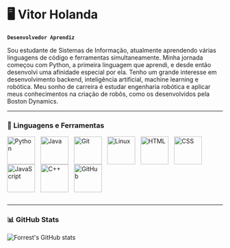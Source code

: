 <link rel="stylesheet" type='text/css' href="https://cdn.jsdelivr.net/gh/devicons/devicon@latest/devicon.min.css" />
          
# 🖥️ Vitor Holanda

**`Desenvolvedor Aprendiz`**

Sou estudante de Sistemas de Informação, atualmente aprendendo várias linguagens de código e ferramentas simultaneamente. Minha jornada começou com Python, a primeira linguagem que aprendi, e desde então desenvolvi uma afinidade especial por ela. Tenho um grande interesse em desenvolvimento backend, inteligência artificial, machine learning e robótica. Meu sonho de carreira é estudar engenharia robótica e aplicar meus conhecimentos na criação de robôs, como os desenvolvidos pela Boston Dynamics.

---

### 🧰 Linguagens e Ferramentas

<img align="left" alt="Python" width="65px" style="padding-right:10px;" src="https://cdn.jsdelivr.net/gh/devicons/devicon@latest/icons/python/python-original-wordmark.svg" />
<img align="left" alt="Java" width="65px" style="padding-right:10px;" src="https://cdn.jsdelivr.net/gh/devicons/devicon@latest/icons/java/java-original-wordmark.svg"/>
<img align="left" alt="Git" width="65px" style="padding-right:10px;" src="https://cdn.jsdelivr.net/gh/devicons/devicon/icons/git/git-original-wordmark.svg" />
<img align="left" alt="Linux" width="65px" style="padding-right:10px;" src="https://cdn.jsdelivr.net/gh/devicons/devicon/icons/linux/linux-original.svg" />
<img align="left" alt="HTML" width="65px" style="padding-right:10px;" src="https://cdn.jsdelivr.net/gh/devicons/devicon/icons/html5/html5-original-wordmark.svg" />
<img align="left" alt="CSS" width="65px" style="padding-right:10px;" src="https://cdn.jsdelivr.net/gh/devicons/devicon/icons/css3/css3-original-wordmark.svg" />
<img align="left" alt="JavaScript" width="65px" style="padding-right:10px;" src="https://cdn.jsdelivr.net/gh/devicons/devicon/icons/javascript/javascript-plain.svg" />
<img align="left" alt="C++" width="65px" style="padding-right:10px;" src="https://cdn.jsdelivr.net/gh/devicons/devicon/icons/cplusplus/cplusplus-original.svg" />
<img align="left" alt="GitHub" width="65px" style="padding-right:10px;" src="https://cdn.jsdelivr.net/gh/devicons/devicon/icons/github/github-original-wordmark.svg" />
<i class="devicon-github-original-wordmark" style="font-size: 92px; padding-right: 10px; color: white;"></i>
<br><br><br>

---

### 📊 GitHub Stats

![Forrest's GitHub stats](https://github-readme-stats.vercel.app/api?username=vitortoelho&show_icons=true&theme=apprentice)

#
